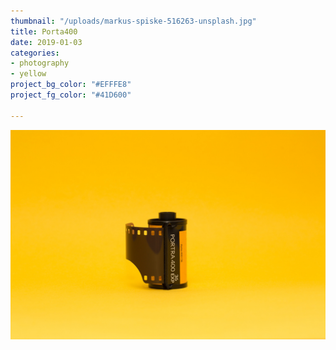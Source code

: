 ```yaml
---
thumbnail: "/uploads/markus-spiske-516263-unsplash.jpg"
title: Porta400
date: 2019-01-03
categories:
- photography
- yellow
project_bg_color: "#EFFFE8"
project_fg_color: "#41D600"

---
```

![](/uploads/markus-spiske-516263-unsplash.jpg)